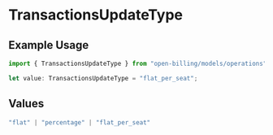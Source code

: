 # TransactionsUpdateType

## Example Usage

```typescript
import { TransactionsUpdateType } from "open-billing/models/operations";

let value: TransactionsUpdateType = "flat_per_seat";
```

## Values

```typescript
"flat" | "percentage" | "flat_per_seat"
```